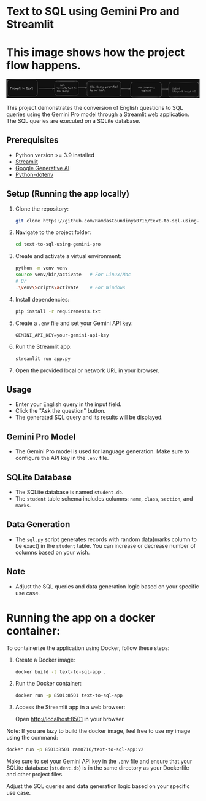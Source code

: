 # Text to SQL using Gemini Pro and Streamlit

# This image shows how the project flow happens.

![Flow Diagram](flow.png)

This project demonstrates the conversion of English questions to SQL queries using the Gemini Pro model through a Streamlit web application. The SQL queries are executed on a SQLite database.

## Prerequisites

- Python version >= 3.9 installed
- [Streamlit](https://docs.streamlit.io/1.5.3/getting_started/installation.html)
- [Google Generative AI](https://pypi.org/project/google-generativeai/)
- [Python-dotenv](https://pypi.org/project/python-dotenv/)

## Setup (Running the app locally)

1. Clone the repository:

   ```bash
   git clone https://github.com/RamdasCoundinya0716/text-to-sql-using-gemini-pro.git
   ```

2. Navigate to the project folder:

   ```bash
   cd text-to-sql-using-gemini-pro
   ```

3. Create and activate a virtual environment:

   ```bash
   python -m venv venv
   source venv/bin/activate   # For Linux/Mac
   # Or
   .\venv\Scripts\activate    # For Windows
   ```

4. Install dependencies:

   ```bash
   pip install -r requirements.txt
   ```

5. Create a `.env` file and set your Gemini API key:

   ```env
   GEMINI_API_KEY=your-gemini-api-key
   ```

6. Run the Streamlit app:

   ```bash
   streamlit run app.py
   ```

7. Open the provided local or network URL in your browser.

## Usage

- Enter your English query in the input field.
- Click the "Ask the question" button.
- The generated SQL query and its results will be displayed.

## Gemini Pro Model

- The Gemini Pro model is used for language generation. Make sure to configure the API key in the `.env` file.

## SQLite Database

- The SQLite database is named `student.db`.
- The `student` table schema includes columns: `name`, `class`, `section`, and `marks`.

## Data Generation

- The `sql.py` script generates records with random data(marks column to be exact) in the `student` table. You can increase or decrease number of columns based on your wish.

## Note

- Adjust the SQL queries and data generation logic based on your specific use case.

# Running the app on a docker container:
To containerize the application using Docker, follow these steps:

1. Create a Docker image:

   ```bash
   docker build -t text-to-sql-app .
   ```

2. Run the Docker container:

   ```bash
   docker run -p 8501:8501 text-to-sql-app
   ```

3. Access the Streamlit app in a web browser:

   Open [http://localhost:8501](http://localhost:8501) in your browser.

Note: If you are lazy to build the docker image, feel free to use my image using the command:
   ```bash
   docker run -p 8501:8501 ram0716/text-to-sql-app:v2
   ```

Make sure to set your Gemini API key in the `.env` file and ensure that your SQLite database (`student.db`) is in the same directory as your Dockerfile and other project files.

Adjust the SQL queries and data generation logic based on your specific use case.